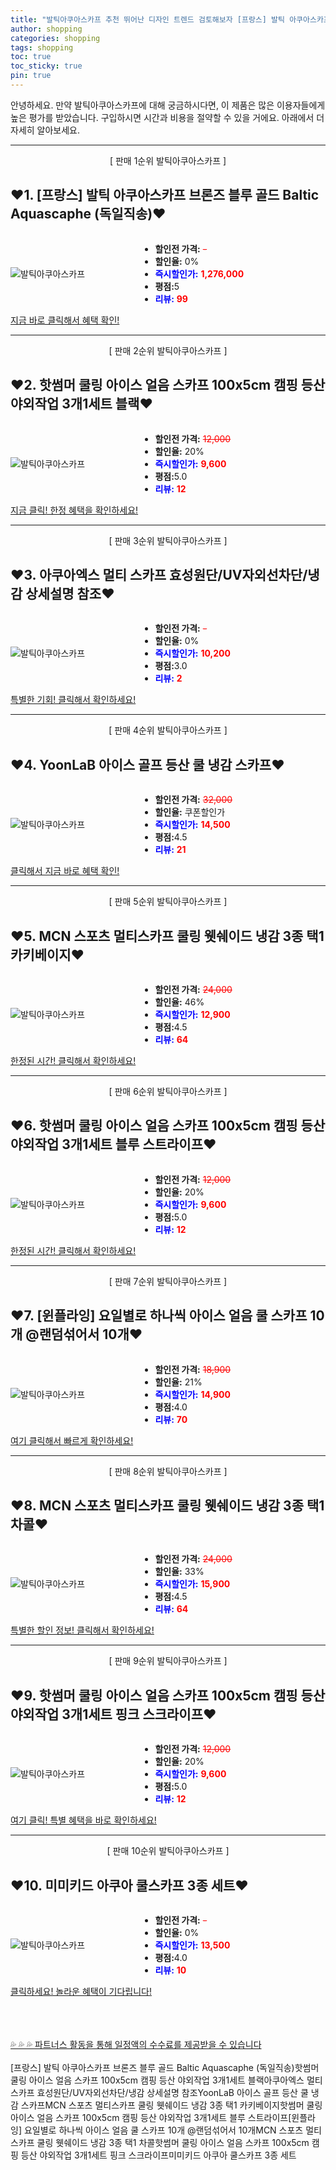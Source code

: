 ```yaml
---
title: "발틱아쿠아스카프 추천 뛰어난 디자인 트렌드 검토해보자 [프랑스] 발틱 아쿠아스카프 브론즈 블루"
author: shopping
categories: shopping
tags: shopping
toc: true
toc_sticky: true
pin: true
---
```

안녕하세요. 만약 발틱아쿠아스카프에 대해 궁금하시다면,  이 제품은 많은 이용자들에게 높은 평가를 받았습니다. 구입하시면 시간과 비용을 절약할 수 있을 거에요. 아래에서 더 자세히 알아보세요.

---
<p class="toplist" style="margin: 0 auto; display: block; width: fit-content;">[ 판매 1순위 발틱아쿠아스카프 ]</p>

<h2><strong>❤️1. [프랑스] 발틱 아쿠아스카프 브론즈 블루 골드 Baltic Aquascaphe (독일직송)❤️</strong></h2>

<div style="display: flex; align-items: center;">
    <div style="flex: 0.4;">
        <img src="https://thumbnail7.coupangcdn.com/thumbnails/remote/230x230ex/image/vendor_inventory/6a24/68c10378f09349748ccef93e62e54bce2f72d8192594589f43dd21ff3176.jpg" alt="발틱아쿠아스카프" style="max-width: 100%;">
    </div>
    <div style="flex: 0.6; margin-left: 10px;">
        <ul>
            <li><strong>할인전 가격:</strong> <del style="color: red;">-</del></li>
            <li><strong>할인율:</strong> 0%</li>
            <li><span style='color:blue'><strong>즉시할인가:</strong></span> <span style='color:red'><strong>1,276,000</strong></span></li>
            <li><strong>평점:</strong>5</li>
            <li><span style='color:blue'><strong>리뷰:</strong></span> <span style='color:red'><strong>99</strong></span></li>
        </ul>
    </div>
</div>
<div class="center">
    <a href="https://selin100587001.github.io?lptag=AF9450613&subid=githubio&pageKey=7082303526&traceid=V0-153&itemId=17621857505&vendorItemId=84787771773" class="myButton">
        지금 바로 클릭해서 혜택 확인!
    </a>
</div>


---
<p class="toplist" style="margin: 0 auto; display: block; width: fit-content;">[ 판매 2순위 발틱아쿠아스카프 ]</p>

<h2><strong>❤️2. 핫썸머 쿨링 아이스 얼음 스카프 100x5cm 캠핑 등산 야외작업 3개1세트 블랙❤️</strong></h2>

<div style="display: flex; align-items: center;">
    <div style="flex: 0.4;">
        <img src="https://thumbnail10.coupangcdn.com/thumbnails/remote/230x230ex/image/vendor_inventory/3249/93a2b8b42d1116e3a8f2c8bc9dd8a5f09f8087626aa4eeafc21663cc07a0.jpg" alt="발틱아쿠아스카프" style="max-width: 100%;">
    </div>
    <div style="flex: 0.6; margin-left: 10px;">
        <ul>
            <li><strong>할인전 가격:</strong> <del style="color: red;">12,000</del></li>
            <li><strong>할인율:</strong> 20%</li>
            <li><span style='color:blue'><strong>즉시할인가:</strong></span> <span style='color:red'><strong>9,600</strong></span></li>
            <li><strong>평점:</strong>5.0</li>
            <li><span style='color:blue'><strong>리뷰:</strong></span> <span style='color:red'><strong>12</strong></span></li>
        </ul>
    </div>
</div>
<div class="center">
    <a href="https://selin100587001.github.io?lptag=AF9450613&subid=githubio&pageKey=8178365307&traceid=V0-153&itemId=23376910145&vendorItemId=90407011445" class="myButton">
        지금 클릭! 한정 혜택을 확인하세요!
    </a>
</div>


---
<p class="toplist" style="margin: 0 auto; display: block; width: fit-content;">[ 판매 3순위 발틱아쿠아스카프 ]</p>

<h2><strong>❤️3. 아쿠아엑스 멀티 스카프 효성원단/UV자외선차단/냉감 상세설명 참조❤️</strong></h2>

<div style="display: flex; align-items: center;">
    <div style="flex: 0.4;">
        <img src="https://thumbnail7.coupangcdn.com/thumbnails/remote/230x230ex/image/vendor_inventory/1901/f8a50027ffc81a89df5c73cbca5a188cf03af5323dc1b35e9a7fc8e7c0a9.jpg" alt="발틱아쿠아스카프" style="max-width: 100%;">
    </div>
    <div style="flex: 0.6; margin-left: 10px;">
        <ul>
            <li><strong>할인전 가격:</strong> <del style="color: red;">-</del></li>
            <li><strong>할인율:</strong> 0%</li>
            <li><span style='color:blue'><strong>즉시할인가:</strong></span> <span style='color:red'><strong>10,200</strong></span></li>
            <li><strong>평점:</strong>3.0</li>
            <li><span style='color:blue'><strong>리뷰:</strong></span> <span style='color:red'><strong>2</strong></span></li>
        </ul>
    </div>
</div>
<div class="center">
    <a href="https://selin100587001.github.io?lptag=AF9450613&subid=githubio&pageKey=1227794091&traceid=V0-153&itemId=2219861966&vendorItemId=84189429625" class="myButton">
        특별한 기회! 클릭해서 확인하세요!
    </a>
</div>


---
<p class="toplist" style="margin: 0 auto; display: block; width: fit-content;">[ 판매 4순위 발틱아쿠아스카프 ]</p>

<h2><strong>❤️4. YoonLaB 아이스 골프 등산 쿨 냉감 스카프❤️</strong></h2>

<div style="display: flex; align-items: center;">
    <div style="flex: 0.4;">
        <img src="https://thumbnail9.coupangcdn.com/thumbnails/remote/230x230ex/image/vendor_inventory/fb23/f6b9b622f7c25814e8c093e732d5d519e407c902fed591f1e3802eec9656.jpg" alt="발틱아쿠아스카프" style="max-width: 100%;">
    </div>
    <div style="flex: 0.6; margin-left: 10px;">
        <ul>
            <li><strong>할인전 가격:</strong> <del style="color: red;">32,000</del></li>
            <li><strong>할인율:</strong> 쿠폰할인가</li>
            <li><span style='color:blue'><strong>즉시할인가:</strong></span> <span style='color:red'><strong>14,500</strong></span></li>
            <li><strong>평점:</strong>4.5</li>
            <li><span style='color:blue'><strong>리뷰:</strong></span> <span style='color:red'><strong>21</strong></span></li>
        </ul>
    </div>
</div>
<div class="center">
    <a href="https://selin100587001.github.io?lptag=AF9450613&subid=githubio&pageKey=8145655861&traceid=V0-153&itemId=23158395244&vendorItemId=90191193787" class="myButton">
        클릭해서 지금 바로 혜택 확인!
    </a>
</div>


---
<p class="toplist" style="margin: 0 auto; display: block; width: fit-content;">[ 판매 5순위 발틱아쿠아스카프 ]</p>

<h2><strong>❤️5. MCN 스포츠 멀티스카프 쿨링 웻쉐이드 냉감 3종 택1 카키베이지❤️</strong></h2>

<div style="display: flex; align-items: center;">
    <div style="flex: 0.4;">
        <img src="https://thumbnail6.coupangcdn.com/thumbnails/remote/230x230ex/image/vendor_inventory/93c2/d473b7d9151e6c2e12f329c3bd50eca69088aaf1fdc51947bf3f40b89c5f.jpg" alt="발틱아쿠아스카프" style="max-width: 100%;">
    </div>
    <div style="flex: 0.6; margin-left: 10px;">
        <ul>
            <li><strong>할인전 가격:</strong> <del style="color: red;">24,000</del></li>
            <li><strong>할인율:</strong> 46%</li>
            <li><span style='color:blue'><strong>즉시할인가:</strong></span> <span style='color:red'><strong>12,900</strong></span></li>
            <li><strong>평점:</strong>4.5</li>
            <li><span style='color:blue'><strong>리뷰:</strong></span> <span style='color:red'><strong>64</strong></span></li>
        </ul>
    </div>
</div>
<div class="center">
    <a href="https://selin100587001.github.io?lptag=AF9450613&subid=githubio&pageKey=6470124883&traceid=V0-153&itemId=14119704528&vendorItemId=81366632551" class="myButton">
        한정된 시간! 클릭해서 확인하세요!
    </a>
</div>


---
<p class="toplist" style="margin: 0 auto; display: block; width: fit-content;">[ 판매 6순위 발틱아쿠아스카프 ]</p>

<h2><strong>❤️6. 핫썸머 쿨링 아이스 얼음 스카프 100x5cm 캠핑 등산 야외작업 3개1세트 블루 스트라이프❤️</strong></h2>

<div style="display: flex; align-items: center;">
    <div style="flex: 0.4;">
        <img src="https://thumbnail8.coupangcdn.com/thumbnails/remote/230x230ex/image/vendor_inventory/c07b/f2f566ac5243c7acfffde4c530479b1cb27b2fa9a049bf869a6f825d2272.jpg" alt="발틱아쿠아스카프" style="max-width: 100%;">
    </div>
    <div style="flex: 0.6; margin-left: 10px;">
        <ul>
            <li><strong>할인전 가격:</strong> <del style="color: red;">12,000</del></li>
            <li><strong>할인율:</strong> 20%</li>
            <li><span style='color:blue'><strong>즉시할인가:</strong></span> <span style='color:red'><strong>9,600</strong></span></li>
            <li><strong>평점:</strong>5.0</li>
            <li><span style='color:blue'><strong>리뷰:</strong></span> <span style='color:red'><strong>12</strong></span></li>
        </ul>
    </div>
</div>
<div class="center">
    <a href="https://selin100587001.github.io?lptag=AF9450613&subid=githubio&pageKey=8178365307&traceid=V0-153&itemId=23376910142&vendorItemId=90407011405" class="myButton">
        한정된 시간! 클릭해서 확인하세요!
    </a>
</div>


---
<p class="toplist" style="margin: 0 auto; display: block; width: fit-content;">[ 판매 7순위 발틱아쿠아스카프 ]</p>

<h2><strong>❤️7. [윈플라잉] 요일별로 하나씩 아이스 얼음 쿨 스카프 10개 @랜덤섞어서 10개❤️</strong></h2>

<div style="display: flex; align-items: center;">
    <div style="flex: 0.4;">
        <img src="https://thumbnail9.coupangcdn.com/thumbnails/remote/230x230ex/image/vendor_inventory/815a/a6b5c82cfbc2ac3239935b9404584cab951fe895db70561c3ce4060c5e66.JPG" alt="발틱아쿠아스카프" style="max-width: 100%;">
    </div>
    <div style="flex: 0.6; margin-left: 10px;">
        <ul>
            <li><strong>할인전 가격:</strong> <del style="color: red;">18,900</del></li>
            <li><strong>할인율:</strong> 21%</li>
            <li><span style='color:blue'><strong>즉시할인가:</strong></span> <span style='color:red'><strong>14,900</strong></span></li>
            <li><strong>평점:</strong>4.0</li>
            <li><span style='color:blue'><strong>리뷰:</strong></span> <span style='color:red'><strong>70</strong></span></li>
        </ul>
    </div>
</div>
<div class="center">
    <a href="https://selin100587001.github.io?lptag=AF9450613&subid=githubio&pageKey=7281343069&traceid=V0-153&itemId=18590812067&vendorItemId=85426173154" class="myButton">
        여기 클릭해서 빠르게 확인하세요!
    </a>
</div>


---
<p class="toplist" style="margin: 0 auto; display: block; width: fit-content;">[ 판매 8순위 발틱아쿠아스카프 ]</p>

<h2><strong>❤️8. MCN 스포츠 멀티스카프 쿨링 웻쉐이드 냉감 3종 택1 차콜❤️</strong></h2>

<div style="display: flex; align-items: center;">
    <div style="flex: 0.4;">
        <img src="https://thumbnail6.coupangcdn.com/thumbnails/remote/230x230ex/image/vendor_inventory/93c2/d473b7d9151e6c2e12f329c3bd50eca69088aaf1fdc51947bf3f40b89c5f.jpg" alt="발틱아쿠아스카프" style="max-width: 100%;">
    </div>
    <div style="flex: 0.6; margin-left: 10px;">
        <ul>
            <li><strong>할인전 가격:</strong> <del style="color: red;">24,000</del></li>
            <li><strong>할인율:</strong> 33%</li>
            <li><span style='color:blue'><strong>즉시할인가:</strong></span> <span style='color:red'><strong>15,900</strong></span></li>
            <li><strong>평점:</strong>4.5</li>
            <li><span style='color:blue'><strong>리뷰:</strong></span> <span style='color:red'><strong>64</strong></span></li>
        </ul>
    </div>
</div>
<div class="center">
    <a href="https://selin100587001.github.io?lptag=AF9450613&subid=githubio&pageKey=6470124883&traceid=V0-153&itemId=14119704531&vendorItemId=90320234111" class="myButton">
        특별한 할인 정보! 클릭해서 확인하세요!
    </a>
</div>


---
<p class="toplist" style="margin: 0 auto; display: block; width: fit-content;">[ 판매 9순위 발틱아쿠아스카프 ]</p>

<h2><strong>❤️9. 핫썸머 쿨링 아이스 얼음 스카프 100x5cm 캠핑 등산 야외작업 3개1세트 핑크 스크라이프❤️</strong></h2>

<div style="display: flex; align-items: center;">
    <div style="flex: 0.4;">
        <img src="https://thumbnail8.coupangcdn.com/thumbnails/remote/230x230ex/image/vendor_inventory/7248/144f93e000549302f94b872c0d0506bfc12959256e469193be48119fdee3.jpg" alt="발틱아쿠아스카프" style="max-width: 100%;">
    </div>
    <div style="flex: 0.6; margin-left: 10px;">
        <ul>
            <li><strong>할인전 가격:</strong> <del style="color: red;">12,000</del></li>
            <li><strong>할인율:</strong> 20%</li>
            <li><span style='color:blue'><strong>즉시할인가:</strong></span> <span style='color:red'><strong>9,600</strong></span></li>
            <li><strong>평점:</strong>5.0</li>
            <li><span style='color:blue'><strong>리뷰:</strong></span> <span style='color:red'><strong>12</strong></span></li>
        </ul>
    </div>
</div>
<div class="center">
    <a href="https://selin100587001.github.io?lptag=AF9450613&subid=githubio&pageKey=8178365307&traceid=V0-153&itemId=23376910131&vendorItemId=90407011456" class="myButton">
        여기 클릭! 특별 혜택을 바로 확인하세요!
    </a>
</div>


---
<p class="toplist" style="margin: 0 auto; display: block; width: fit-content;">[ 판매 10순위 발틱아쿠아스카프 ]</p>

<h2><strong>❤️10. 미미키드 아쿠아 쿨스카프 3종 세트❤️</strong></h2>

<div style="display: flex; align-items: center;">
    <div style="flex: 0.4;">
        <img src="https://thumbnail8.coupangcdn.com/thumbnails/remote/230x230ex/image/rs_quotation_api/xwrbao7p/b55083023e974390ba720aadec337321.jpg" alt="발틱아쿠아스카프" style="max-width: 100%;">
    </div>
    <div style="flex: 0.6; margin-left: 10px;">
        <ul>
            <li><strong>할인전 가격:</strong> <del style="color: red;">-</del></li>
            <li><strong>할인율:</strong> 0%</li>
            <li><span style='color:blue'><strong>즉시할인가:</strong></span> <span style='color:red'><strong>13,500</strong></span></li>
            <li><strong>평점:</strong>4.0</li>
            <li><span style='color:blue'><strong>리뷰:</strong></span> <span style='color:red'><strong>10</strong></span></li>
        </ul>
    </div>
</div>
<div class="center">
    <a href="https://selin100587001.github.io?lptag=AF9450613&subid=githubio&pageKey=7313390265&traceid=V0-153&itemId=18740729098&vendorItemId=85873011002" class="myButton">
        클릭하세요! 놀라운 혜택이 기다립니다!
    </a>
</div>

<br><br><br>[💦 💦 💦 파트너스 활동을 통해 일정액의 수수료를 제공받을 수 있습니다](https://link.coupang.com/a/bcpT2c)<br><br>[프랑스] 발틱 아쿠아스카프 브론즈 블루 골드 Baltic Aquascaphe (독일직송)핫썸머 쿨링 아이스 얼음 스카프 100x5cm 캠핑 등산 야외작업 3개1세트 블랙아쿠아엑스 멀티 스카프 효성원단/UV자외선차단/냉감 상세설명 참조YoonLaB 아이스 골프 등산 쿨 냉감 스카프MCN 스포츠 멀티스카프 쿨링 웻쉐이드 냉감 3종 택1 카키베이지핫썸머 쿨링 아이스 얼음 스카프 100x5cm 캠핑 등산 야외작업 3개1세트 블루 스트라이프[윈플라잉] 요일별로 하나씩 아이스 얼음 쿨 스카프 10개 @랜덤섞어서 10개MCN 스포츠 멀티스카프 쿨링 웻쉐이드 냉감 3종 택1 차콜핫썸머 쿨링 아이스 얼음 스카프 100x5cm 캠핑 등산 야외작업 3개1세트 핑크 스크라이프미미키드 아쿠아 쿨스카프 3종 세트